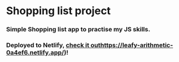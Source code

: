 # Shopping list project

### Simple Shopping list app to practise my JS skills.

### Deployed to Netlify, [check it out](https://leafy-arithmetic-0a4ef6.netlify.app/)https://leafy-arithmetic-0a4ef6.netlify.app/)!
